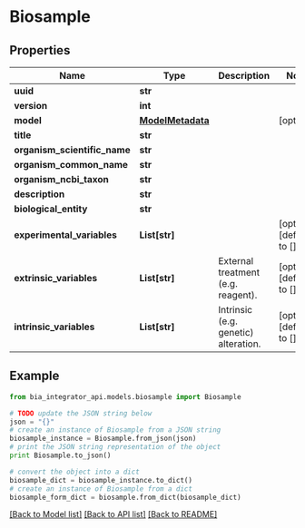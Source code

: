# Biosample


## Properties
Name | Type | Description | Notes
------------ | ------------- | ------------- | -------------
**uuid** | **str** |  | 
**version** | **int** |  | 
**model** | [**ModelMetadata**](ModelMetadata.md) |  | [optional] 
**title** | **str** |  | 
**organism_scientific_name** | **str** |  | 
**organism_common_name** | **str** |  | 
**organism_ncbi_taxon** | **str** |  | 
**description** | **str** |  | 
**biological_entity** | **str** |  | 
**experimental_variables** | **List[str]** |  | [optional] [default to []]
**extrinsic_variables** | **List[str]** | External treatment (e.g. reagent). | [optional] [default to []]
**intrinsic_variables** | **List[str]** | Intrinsic (e.g. genetic) alteration. | [optional] [default to []]

## Example

```python
from bia_integrator_api.models.biosample import Biosample

# TODO update the JSON string below
json = "{}"
# create an instance of Biosample from a JSON string
biosample_instance = Biosample.from_json(json)
# print the JSON string representation of the object
print Biosample.to_json()

# convert the object into a dict
biosample_dict = biosample_instance.to_dict()
# create an instance of Biosample from a dict
biosample_form_dict = biosample.from_dict(biosample_dict)
```
[[Back to Model list]](../README.md#documentation-for-models) [[Back to API list]](../README.md#documentation-for-api-endpoints) [[Back to README]](../README.md)


